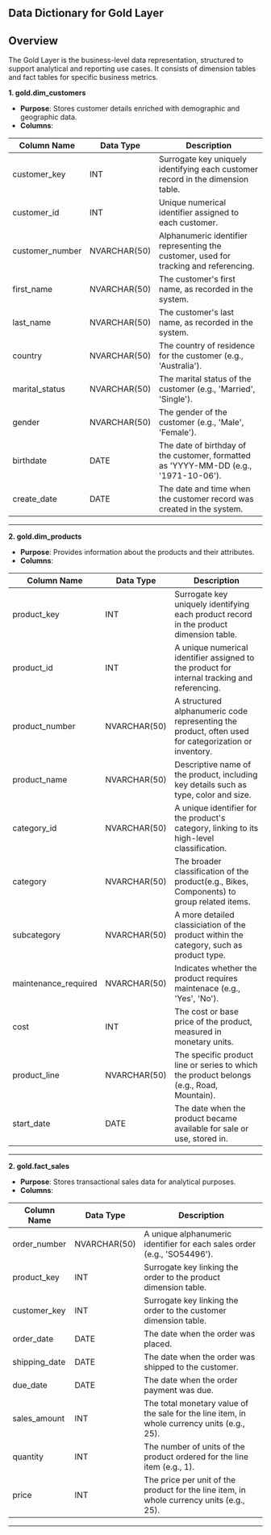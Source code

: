 Data Dictionary for Gold Layer 
-------------------------------------------------------------------------------------------------------------------
Overview 
-------------------------------------------------------------------------------------------------------------------

The Gold Layer is the business-level data representation, structured to support analytical and reporting use cases. It consists of dimension tables and fact tables for specific business metrics.

**1. gold.dim_customers**
  - **Purpose**: Stores customer details enriched with demographic and geographic data.
  - **Columns**: 

|  Column Name	          |  Data Type	            |  Description                                                                      |
|-------------------------|-------------------------|-----------------------------------------------------------------------------------|
|customer_key	            |  INT	                  |  Surrogate key uniquely identifying each customer record in the dimension table.  |
|customer_id	  	        |  INT                    |  Unique numerical identifier assigned to each customer.                           |
|customer_number		      |  NVARCHAR(50)           |  Alphanumeric identifier representing the customer, used for tracking and referencing.|          
|first_name		            |  NVARCHAR(50)           |  The customer's first name, as recorded in the system.                            |
|last_name		            |  NVARCHAR(50)           |  The customer's last name, as recorded in the system.                             |
|country		              |  NVARCHAR(50)           |  The country of residence for the customer (e.g., 'Australia').                   |
|marital_status	          |  NVARCHAR(50)           |  The marital status of the customer (e.g., 'Married', 'Single').                  |	
|gender		                |  NVARCHAR(50)           |  The gender of the customer (e.g., 'Male', 'Female').                             |	
|birthdate		            |  DATE                   |  The date of birthday of the customer, formatted as 'YYYY-MM-DD (e.g., '1971-10-06'). |	
|create_date		          |  DATE                   |  The date and time when the customer record was created in the system.            |	

-----------------------------------------------------------------------------------------------------------------------------------------
**2. gold.dim_products**
  - **Purpose**: Provides information about the products and their attributes.
  - **Columns**: 


|  Column Name	          |  Data Type	            |  Description                                                                      |
|-------------------------|-------------------------|-----------------------------------------------------------------------------------|
|product_key	            |  INT	                  |  Surrogate key uniquely identifying each product record in the product dimension table.  |
|product_id	            |  INT                    |  A unique numerical identifier assigned to the product for internal tracking and referencing.                           |
|product_number		      |  NVARCHAR(50)           |  A structured alphanumeric code representing the product, often used for categorization or inventory.|          
|product_name		            |  NVARCHAR(50)           |  Descriptive name of the product, including key details such as type, color and size.                            |
|category_id		            |  NVARCHAR(50)           |  A unique identifier for the product's category, linking to its high-level classification.                             |
|category		              |  NVARCHAR(50)           |  The broader classification of the product(e.g., Bikes, Components) to group related items.                   |
|subcategory	          |  NVARCHAR(50)           |  A more detailed classiciation of the product within the category, such as product type.                  |	
|maintenance_required		                |  NVARCHAR(50)           |  Indicates whether the product requires maintenace (e.g., 'Yes', 'No').                             |	
|cost		            |  INT                   |  The cost or base price of the product, measured in monetary units. |	
|product_line		          |  NVARCHAR(50)                   |  The specific product line or series to which the product belongs (e.g., Road, Mountain).           |
|start_date		          |  DATE                   |  The date when the product became available for sale or use, stored in.    

-----------------------------------------------------------------------------------------------------------------------------------------
**2. gold.fact_sales**
  - **Purpose**: Stores transactional sales data for analytical purposes.
  - **Columns**: 


|  Column Name	          |  Data Type	            |  Description                                                                      |
|-------------------------|-------------------------|-----------------------------------------------------------------------------------|
|order_number            |  NVARCHAR(50) 	                  |  A unique alphanumeric identifier for each sales order (e.g., 'SO54496').  |
|product_key            |  INT                    |  Surrogate key linking the order to the product dimension table.                           |
|customer_key			      |  INT          |  Surrogate key linking the order to the customer dimension table. |          
|order_date	            |  DATE          |  The date when the order was placed.                            |
|shipping_date		            |  DATE           |  The date when the order was shipped to the customer.                               |
|due_date		              |  DATE           |  The date when the order payment was due.                    |
|sales_amount	          |  INT           |  The total monetary value of the sale for the line item, in whole currency units (e.g., 25).                  |	
|quantity	                |  INT           |  The number of units of the product ordered for the line item (e.g., 1).                             |	
|price		            |  INT                   |  The price per unit of the product for the line item, in whole currency units (e.g., 25). |	

-----------------------------------------------------------------------------------------------------------------------------------------
